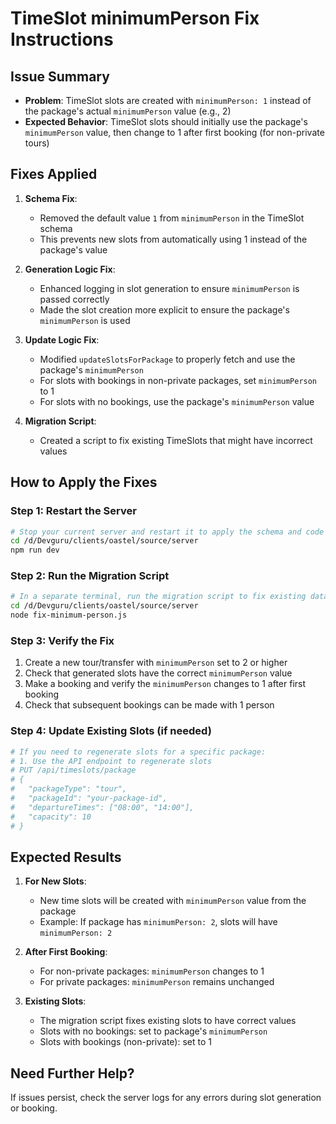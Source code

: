 # TimeSlot minimumPerson Fix Instructions

## Issue Summary

- **Problem**: TimeSlot slots are created with `minimumPerson: 1` instead of the package's actual `minimumPerson` value (e.g., 2)
- **Expected Behavior**: TimeSlot slots should initially use the package's `minimumPerson` value, then change to 1 after first booking (for non-private tours)

## Fixes Applied

1. **Schema Fix**:

   - Removed the default value `1` from `minimumPerson` in the TimeSlot schema
   - This prevents new slots from automatically using 1 instead of the package's value

2. **Generation Logic Fix**:

   - Enhanced logging in slot generation to ensure `minimumPerson` is passed correctly
   - Made the slot creation more explicit to ensure the package's `minimumPerson` is used

3. **Update Logic Fix**:

   - Modified `updateSlotsForPackage` to properly fetch and use the package's `minimumPerson`
   - For slots with bookings in non-private packages, set `minimumPerson` to 1
   - For slots with no bookings, use the package's `minimumPerson` value

4. **Migration Script**:
   - Created a script to fix existing TimeSlots that might have incorrect values

## How to Apply the Fixes

### Step 1: Restart the Server

```bash
# Stop your current server and restart it to apply the schema and code changes
cd /d/Devguru/clients/oastel/source/server
npm run dev
```

### Step 2: Run the Migration Script

```bash
# In a separate terminal, run the migration script to fix existing data
cd /d/Devguru/clients/oastel/source/server
node fix-minimum-person.js
```

### Step 3: Verify the Fix

1. Create a new tour/transfer with `minimumPerson` set to 2 or higher
2. Check that generated slots have the correct `minimumPerson` value
3. Make a booking and verify the `minimumPerson` changes to 1 after first booking
4. Check that subsequent bookings can be made with 1 person

### Step 4: Update Existing Slots (if needed)

```bash
# If you need to regenerate slots for a specific package:
# 1. Use the API endpoint to regenerate slots
# PUT /api/timeslots/package
# {
#   "packageType": "tour",
#   "packageId": "your-package-id",
#   "departureTimes": ["08:00", "14:00"],
#   "capacity": 10
# }
```

## Expected Results

1. **For New Slots**:

   - New time slots will be created with `minimumPerson` value from the package
   - Example: If package has `minimumPerson: 2`, slots will have `minimumPerson: 2`

2. **After First Booking**:

   - For non-private packages: `minimumPerson` changes to 1
   - For private packages: `minimumPerson` remains unchanged

3. **Existing Slots**:
   - The migration script fixes existing slots to have correct values
   - Slots with no bookings: set to package's `minimumPerson`
   - Slots with bookings (non-private): set to 1

## Need Further Help?

If issues persist, check the server logs for any errors during slot generation or booking.

